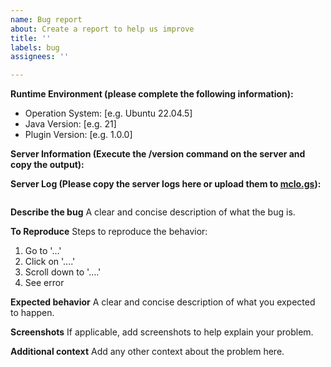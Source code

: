 ```yaml
---
name: Bug report
about: Create a report to help us improve
title: ''
labels: bug
assignees: ''

---
```


**Runtime Environment (please complete the following information):**
 - Operation System: [e.g. Ubuntu 22.04.5]
 - Java Version: [e.g. 21]
 - Plugin Version: [e.g. 1.0.0]

**Server Information (Execute the /version command on the server and copy the output):**

**Server Log (Please copy the server logs here or upload them to [mclo.gs](http://mclo.gs/)):**
```log
```

**Describe the bug**
A clear and concise description of what the bug is.

**To Reproduce**
Steps to reproduce the behavior:
1. Go to '...'
2. Click on '....'
3. Scroll down to '....'
4. See error

**Expected behavior**
A clear and concise description of what you expected to happen.

**Screenshots**
If applicable, add screenshots to help explain your problem.

**Additional context**
Add any other context about the problem here.
